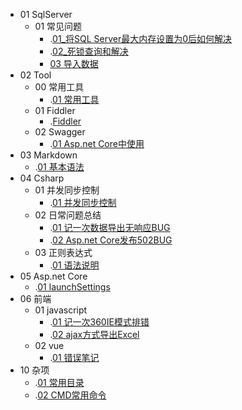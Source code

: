- 01 SqlServer		
  - 01 常见问题		
    - .[01_将SQL Server最大内存设置为0后如何解决](01%20SqlServer\01%20常见问题\01_将SQL%20Server最大内存设置为0后如何解决.md)
    - .[02_死锁查询和解决](\01%20SqlServer\01%20常见问题\02_死锁查询和解决.md)
    - <a href=".\01%20SqlServer\01%20常见问题\03%20导入数据.md">03 导入数据</a>
- 02 Tool		
  - 00 常用工具		
    - .[01 常用工具](\02%20Tool\00%20常用工具\01%20常用工具.md)
  - 01 Fiddler		
    - .[Fiddler](\02%20Tool\01%20Fiddler\Fiddler.md)
  - 02 Swagger		
    - .[01 Asp.net Core中使用](\02%20Tool\02%20Swagger\01%20Asp.net%20Core中使用.md)
- 03 Markdown		
  - .[01 基本语法](\03%20Markdown\01%20基本语法.md)
- 04 Csharp		
  - 01 并发同步控制		
    - .[01 并发同步控制](\04%20Csharp\01%20并发同步控制\01%20并发同步控制.md)
  - 02 日常问题总结		
    - .[01 记一次数据导出无响应BUG](\04%20Csharp\02%20日常问题总结\01%20记一次数据导出无响应BUG.md)
    - .[02 Asp.net Core发布502BUG](\04%20Csharp\02%20日常问题总结\02%20Asp.net%20Core发布502BUG.md)
  - 03 正则表达式		
    - .[01 语法说明](\04%20Csharp\03%20正则表达式\01%20语法说明.md)
- 05 Asp.net Core		
  - .[01 launchSettings](\05%20Asp.net%20Core\01%20launchSettings.md)
- 06 前端		
  - 01 javascript		
    - .[01 记一次360IE模式排错](\06%20前端\01%20javascript\01%20记一次360IE模式排错.md)
    - .[02 ajax方式导出Excel](\06%20前端\01%20javascript\02%20ajax方式导出Excel.md)
  - 02 vue		
    - .[01 错误笔记](\06%20前端\02%20vue\01%20错误笔记.md)
- 10 杂项		
  - .[01 常用目录](\10%20杂项\01%20常用目录.md)
  - .[02 CMD常用命令](\10%20杂项\02%20CMD常用命令.md)
